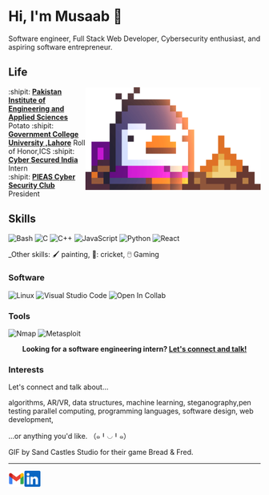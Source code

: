 # Hi, I'm Musaab :wave:

Software engineer, Full Stack Web Developer, Cybersecurity enthusiast, and aspiring software entrepreneur.  

[Crypto]: https://github.com/Crypto47

## Life

<img align="right" alt="Bred the penguin chillin' by the fire." width="350" src="Fire.gif" />

:shipit: [**Pakistan Institute of Engineering and Applied Sciences**][ur] Potato
:shipit: [**Government College University ,Lahore**][systems] Roll of Honor,ICS 
:shipit: [**Cyber Secured India**][systems] Intern  
:shipit: [**PIEAS Cyber Security Club**][siggraph] President  

[ur]: https://rochester.edu
[siggraph]: https://siggraph.org
[42tm]: https://github.com/42tm
[systems]: https://www.cs.rochester.edu/dept/systems/
[csug]: https://ur-csug.org
[dandyhacks]: https://dandyhacks.net
[roclab]: https://roclab.io

## Skills

![Bash](https://img.shields.io/badge/Bash-4EAA25?logo=gnubash&logoColor=white&style=for-the-badge)
![C](https://img.shields.io/badge/C-A8B9CC?logo=c&logoColor=white&style=for-the-badge)
![C++](https://img.shields.io/badge/C++-00599C?logo=cplusplus&logoColor=white&style=for-the-badge)
![JavaScript](https://img.shields.io/badge/JavaScript-F7DF1E?logo=javascript&logoColor=black&style=for-the-badge)
![Python](https://img.shields.io/badge/Python-3776AB?logo=python&logoColor=white&style=for-the-badge)
![React](https://img.shields.io/badge/React-61DAFB?logo=react&logoColor=black&style=for-the-badge)

_Other skills: :paintbrush: painting, 
🏏: cricket, :computer_mouse: Gaming

### Software

![Linux](https://img.shields.io/badge/Linux-FCC624?logo=Linux&logoColor=black&style=for-the-badge)
![Visual Studio Code](https://img.shields.io/badge/VSCode-007ACC?logo=visualstudiocode&logoColor=white&style=for-the-badge)
![Open In Collab](https://colab.research.google.com/assets/colab-badge.svg)


### Tools

![Nmap](https://icons8.com/icon/986/eye)
![Metasploit](https://icons8.com/icon/PW0ChfedZvTh/metasploit)



<p align="center">
    <b>Looking for a software engineering intern?
        <a href="https://www.linkedin.com/in/musabjaved/">Let's connect and talk!</a>
    </b>
</p>

### Interests

Let's connect and talk about…

algorithms, AR/VR, data structures, machine learning, steganography,pen testing
parallel computing, programming languages, software design, web
development,

…or anything you'd like. （๑╹◡╹๑）

GIF by Sand Castles Studio for their game Bread & Fred.

---

<!--<a href="https://novakcgx.me">
    <img height="32" align="left" alt="Website" src="img/icons/personal.png" />
</a>-->

<a href="mailto:musabjaved47@gmail.com">
    <img height="32" align="left" alt="Mail" src="gmail.png" />
</a>

<a href="https://www.linkedin.com/in/musabjaved/">
    <img height="32" align="left" alt="LinkedIn" src="linkedin.png" />
</a>


